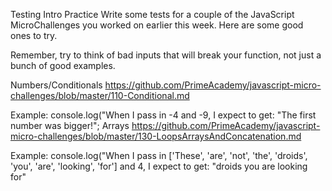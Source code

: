 Testing Intro Practice
Write some tests for a couple of the JavaScript MicroChallenges you worked on earlier this week. Here are some good ones to try.

Remember, try to think of bad inputs that will break your function, not just a bunch of good examples.

Numbers/Conditionals
https://github.com/PrimeAcademy/javascript-micro-challenges/blob/master/110-Conditional.md

Example:
console.log("When I pass in -4 and -9, I expect to get: "The first number was bigger!";
Arrays
https://github.com/PrimeAcademy/javascript-micro-challenges/blob/master/130-LoopsArraysAndConcatenation.md

Example:
console.log("When I pass in ['These', 'are', 'not', 'the', 'droids', 'you', 'are', 'looking', 'for'] and 4, I expect to get: "droids you are looking for"